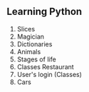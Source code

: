 ## Learning Python
<ol> 
<li> Slices </li>
<li> Magician</li>
<li> Dictionaries </li> 
<li> Animals </li> 
<li> Stages of life </li> 
<li> Classes Restaurant </li>
<li> User's login (Classes) </li>
<li> Cars </li>
</ol>
 
